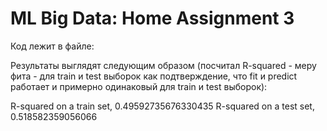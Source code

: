 # ML Big Data: Home Assignment 3

Код лежит в файле: 

Результаты выглядят следующим образом (посчитал R-squared - меру фита - для train и test выборок как подтверждение, что fit и predict работает и примерно одинаковый для train и test выборок):


R-squared on a train set, 0.49592735676330435
R-squared on a test set, 0.518582359056066
